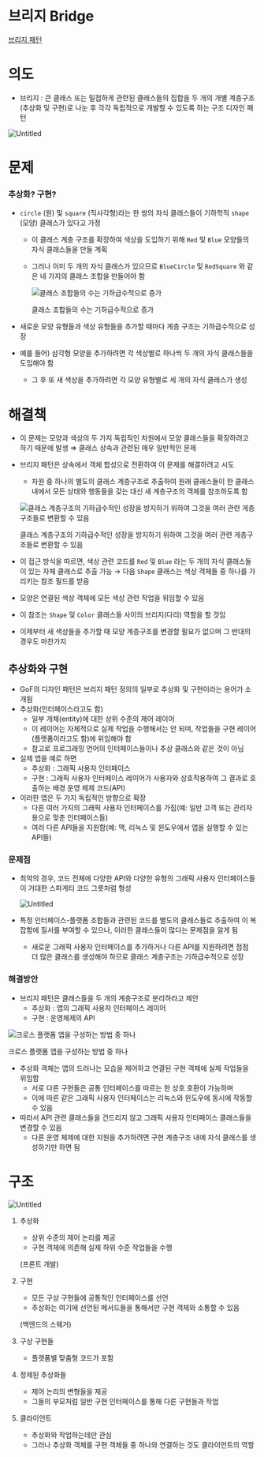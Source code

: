 # 브리지 Bridge

[브리지 패턴](https://refactoring.guru/ko/design-patterns/bridge)

# 의도

- 브리지 : 큰 클래스 또는 밀접하게 관련된 클래스들의 집합을 두 개의 개별 계층구조(추상화 및 구현)로 나눈 후 각각 독립적으로 개발할 수 있도록 하는 구조 디자인 패턴

![Untitled](%E1%84%87%E1%85%B3%E1%84%85%E1%85%B5%E1%84%8C%E1%85%B5%20Bridge%20b8c2b9e4c5bd40aabd8f0a3a64ced19b/Untitled.png)

# 문제

### 추상화? 구현?

- `circle` (원) 및 `square` (직사각형)라는 한 쌍의 자식 클래스들이 기하학적 `shape` (모양) 클래스가 있다고 가정
    - 이 클래스 계층 구조를 확장하여 색상을 도입하기 위해 `Red` 및 `Blue` 모양들의 자식 클래스들을 만들 계획
    - 그러나 이미 두 개의 자식 클래스가 있으므로 `BlueCircle` 및 `RedSquare` 와 같은 네 가지의 클래스 조합을 만들어야 함
        
        ![클래스 조합들의 수는 기하급수적으로 증가](%E1%84%87%E1%85%B3%E1%84%85%E1%85%B5%E1%84%8C%E1%85%B5%20Bridge%20b8c2b9e4c5bd40aabd8f0a3a64ced19b/Untitled%201.png)
        
        클래스 조합들의 수는 기하급수적으로 증가
        
- 새로운 모양 유형들과 색상 유형들을 추가할 때마다 계층 구조는 기하급수적으로 성장
- 예를 들어) 삼각형 모양을 추가하려면 각 색상별로 하나씩 두 개의 자식 클래스들을 도입해야 함
    - 그 후 또 새 색상을 추가하려면 각 모양 유형별로 세 개의 자식 클래스가 생성

# 해결책

- 이 문제는 모양과 색상의 두 가지 독립적인 차원에서 모양 클래스들을 확장하려고 하기 때문에 발생 ⇒ 클래스 상속과 관련된 매우 일반적인 문제
- 브리지 패턴은 상속에서 객체 합성으로 전환하여 이 문제를 해결하려고 시도
    - 차원 중 하나의 별도의 클래스 계층구조로 추출하여 원래 클래스들이 한 클래스 내에서 모든 상태와 행동들을 갖는 대신 새 계층구조의 객체를 참조하도록 함
    
    ![클래스 계층구조의 기하급수적인 성장을 방지하기 위하여 그것을 여러 관련 게층구조들로 변환할 수 있음](%E1%84%87%E1%85%B3%E1%84%85%E1%85%B5%E1%84%8C%E1%85%B5%20Bridge%20b8c2b9e4c5bd40aabd8f0a3a64ced19b/Untitled%202.png)
    
    클래스 계층구조의 기하급수적인 성장을 방지하기 위하여 그것을 여러 관련 게층구조들로 변환할 수 있음
    
- 이 접근 방식을 따르면, 색상 관련 코드를 `Red` 및 `Blue` 라는 두 개의 자식 클래스들이 있는 자체 클래스로 추출 가능 → 다음 `Shape` 클래스는 색상 객체들 중 하나를 가리키는 참조 필드를 받음
- 모양은 연결된 색상 객체에 모든 색상 관련 작업을 위임할 수 있음
- 이 참조는 `Shape` 및 `Color` 클래스들 사이의 브리지(다리) 역할을 할 것임
- 이제부터 새 색상들을 추가할 때 모양 계층구조를 변경할 필요가 없으며 그 반대의 경우도 마찬가지

## 추상화와 구현

- GoF의 디자인 패턴은 브리지 패턴 정의의 일부로 추상화 및 구현이라는 용어가 소개됨
- 추상화(인터페이스라고도 함)
    - 일부 개체(entity)에 대한 상위 수준의 제어 레이어
    - 이 레이어는 자체적으로 실제 작업을 수행해서는 안 되며, 작업들을 구현 레이어(플랫폼이라고도 함)에 위임해야 함
    - 참고로 프로그래밍 언어의 인터페이스들이나 추상 클래스와 같은 것이 아님
- 실제 앱을 예로 하면
    - 추상화 : 그래픽 사용자 인터페이스
    - 구현 : 그래픽 사용자 인터페이스 레이어가 사용자와 상호작용하여 그 결과로 호출하는 배경 운영 체제 코드(API)
- 이러한 앱은 두 가지 독립적인 방향으로 확장
    - 다른 여러 가지의 그래픽 사용자 인터페이스를 가짐(예: 일반 고객 또는 관리자용으로 맞춘 인터페이스들)
    - 여러 다른 API들을 지원함(예: 맥, 리눅스 및 윈도우에서 앱을 실행할 수 있는 API들)

### 문제점

- 최악의 경우, 코드 전체에 다양한 API와 다양한 유형의 그래픽 사용자 인터페이스들이 거대한 스파게티 코드 그릇처럼 형성
    
    ![Untitled](%E1%84%87%E1%85%B3%E1%84%85%E1%85%B5%E1%84%8C%E1%85%B5%20Bridge%20b8c2b9e4c5bd40aabd8f0a3a64ced19b/Untitled%203.png)
    
- 특정 인터페이스-플랫폼 조합들과 관련된 코드를 별도의 클래스들로 추출하여 이 복잡함에 질서를 부여할 수 있으나, 이러한 클래스들이 많다는 문제점을 알게 됨
    - 새로운 그래픽 사용자 인터페이스를 추가하거나 다른 API를 지원하려면 점점 더 많은 클래스를 생성해야 하므로 클래스 계층구조는 기하급수적으로 성장

### 해결방안

- 브리지 패턴은 클래스들을 두 개의 계층구조로 분리하라고 제안
    - 추상화 : 앱의 그래픽 사용자 인터페이스 레이어
    - 구현 : 운영체제의 API

![크로스 플랫폼 앱을 구성하는 방법 중 하나](%E1%84%87%E1%85%B3%E1%84%85%E1%85%B5%E1%84%8C%E1%85%B5%20Bridge%20b8c2b9e4c5bd40aabd8f0a3a64ced19b/Untitled%204.png)

크로스 플랫폼 앱을 구성하는 방법 중 하나

- 추상화 객체는 앱의 드러나는 모습을 제어하고 연결된 구현 객체에 실제 작업들을 위임함
    - 서로 다른 구현들은 공통 인터페이스를 따르는 한 상호 호환이 가능하며
    - 이에 따른 같은 그래픽 사용자 인터페이스는 리눅스와 윈도우에 동시에 작동할 수 있음
- 따라서 API 관련 클래스들을 건드리지 않고 그래픽 사용자 인터페이스 클래스들을 변경할 수 있음
    - 다른 운영 체제에 대한 지원을 추가하려면 구현 계층구조 내에 자식 클래스를 생성하기만 하면 됨

# 구조

![Untitled](%E1%84%87%E1%85%B3%E1%84%85%E1%85%B5%E1%84%8C%E1%85%B5%20Bridge%20b8c2b9e4c5bd40aabd8f0a3a64ced19b/Untitled%205.png)

1. 추상화
    - 상위 수준의 제어 논리를 제공
    - 구현 객체에 의존해 실제 하위 수준 작업들을 수행
    
    (프론트 개발)
    
2. 구현
    - 모든 구상 구현들에 공통적인 인터페이스를 선언
    - 추상화는 여기에 선언된 메서드들을 통해서만 구현 객체와 소통할 수 있음
    
    (백엔드의 스웨거)
    
3. 구상 구현들
    - 플랫폼별 맞춤형 코드가 포함
4. 정제된 추상화들
    - 제어 논리의 변형들을 제공
    - 그들의 부모처럼 일반 구현 인터페이스를 통해 다른 구현들과 작업
5. 클라이언트
    - 추상화와 작업하는데만 관심
    - 그러나 추상화 객체를 구현 객체들 중 하나와 연결하는 것도 클라이언트의 역할